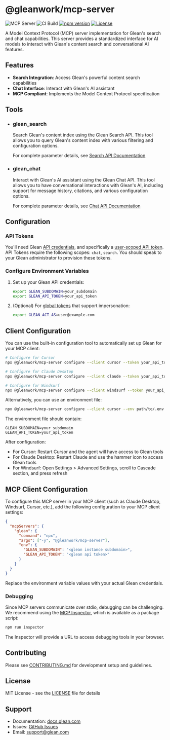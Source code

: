 # @gleanwork/mcp-server

![MCP Server](https://badge.mcpx.dev?type=server 'MCP Server')
![CI Build](https://github.com/gleanwork/mcp-server/actions/workflows/ci.yml/badge.svg)
[![npm version](https://badge.fury.io/js/@gleanwork%2Fmcp-server.svg)](https://badge.fury.io/js/@gleanwork%2Fmcp-server)
[![License](https://img.shields.io/npm/l/@gleanwork%2Fmcp-server.svg)](https://github.com/gleanwork/mcp-server/blob/main/LICENSE)

A Model Context Protocol (MCP) server implementation for Glean's search and chat capabilities. This server provides a standardized interface for AI models to interact with Glean's content search and conversational AI features.

## Features

- **Search Integration**: Access Glean's powerful content search capabilities
- **Chat Interface**: Interact with Glean's AI assistant
- **MCP Compliant**: Implements the Model Context Protocol specification

## Tools

- ### glean_search

  Search Glean's content index using the Glean Search API. This tool allows you to query Glean's content index with various filtering and configuration options.

  For complete parameter details, see [Search API Documentation](https://developers.glean.com/client/operation/search/)

- ### glean_chat

  Interact with Glean's AI assistant using the Glean Chat API. This tool allows you to have conversational interactions with Glean's AI, including support for message history, citations, and various configuration options.

  For complete parameter details, see [Chat API Documentation](https://developers.glean.com/client/operation/chat/)

## Configuration

### API Tokens

You'll need Glean [API credentials](https://developers.glean.com/client/authentication#glean-issued-tokens), and specifically a [user-scoped API token](https://developers.glean.com/client/authentication#user). API Tokens require the following scopes: `chat`, `search`. You should speak to your Glean administrator to provision these tokens.

### Configure Environment Variables

1. Set up your Glean API credentials:

   ```bash
   export GLEAN_SUBDOMAIN=your_subdomain
   export GLEAN_API_TOKEN=your_api_token
   ```

1. (Optional) For [global tokens](https://developers.glean.com/indexing/authentication/permissions#global-tokens) that support impersonation:

   ```bash
   export GLEAN_ACT_AS=user@example.com
   ```

## Client Configuration

You can use the built-in configuration tool to automatically set up Glean for your MCP client:

```bash
# Configure for Cursor
npx @gleanwork/mcp-server configure --client cursor --token your_api_token --domain your_subdomain

# Configure for Claude Desktop
npx @gleanwork/mcp-server configure --client claude --token your_api_token --domain your_subdomain

# Configure for Windsurf
npx @gleanwork/mcp-server configure --client windsurf --token your_api_token --domain your_subdomain
```

Alternatively, you can use an environment file:

```bash
npx @gleanwork/mcp-server configure --client cursor --env path/to/.env.glean
```

The environment file should contain:

```
GLEAN_SUBDOMAIN=your_subdomain
GLEAN_API_TOKEN=your_api_token
```

After configuration:

- For Cursor: Restart Cursor and the agent will have access to Glean tools
- For Claude Desktop: Restart Claude and use the hammer icon to access Glean tools
- For Windsurf: Open Settings > Advanced Settings, scroll to Cascade section, and press refresh

## MCP Client Configuration

To configure this MCP server in your MCP client (such as Claude Desktop, Windsurf, Cursor, etc.), add the following configuration to your MCP client settings:

```json
{
  "mcpServers": {
    "glean": {
      "command": "npx",
      "args": ["-y", "@gleanwork/mcp-server"],
      "env": {
        "GLEAN_SUBDOMAIN": "<glean instance subdomain>",
        "GLEAN_API_TOKEN": "<glean api token>"
      }
    }
  }
}
```

Replace the environment variable values with your actual Glean credentials.

### Debugging

Since MCP servers communicate over stdio, debugging can be challenging. We recommend using the [MCP Inspector](https://github.com/modelcontextprotocol/inspector), which is available as a package script:

```bash
npm run inspector
```

The Inspector will provide a URL to access debugging tools in your browser.

## Contributing

Please see [CONTRIBUTING.md](CONTRIBUTING.md) for development setup and guidelines.

## License

MIT License - see the [LICENSE](LICENSE) file for details

## Support

- Documentation: [docs.glean.com](https://docs.glean.com)
- Issues: [GitHub Issues](https://github.com/gleanwork/mcp-server/issues)
- Email: [support@glean.com](mailto:support@glean.com)
